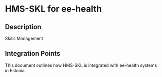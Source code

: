 # HMS-SKL for ee-health

## Description

Skills Management

## Integration Points

This document outlines how HMS-SKL is integrated with ee-health systems in Estonia.
